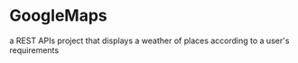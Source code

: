 # GoogleMaps
a REST APIs project that displays a weather of places according to a user's requirements
